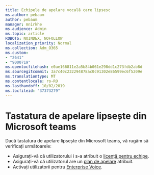 ```yaml
---
title: Echipele de apelare vocală care lipsesc
ms.author: pebaum
author: pebaum
manager: mnirkhe
ms.audience: Admin
ms.topic: article
ROBOTS: NOINDEX, NOFOLLOW
localization_priority: Normal
ms.collection: Adm_O365
ms.custom:
- "2641"
- "9000719"
ms.openlocfilehash: e0ae166811e2a5b84b061e298dd1c273fdb2ab8d
ms.sourcegitcommit: 3a7c40c232294878ac0c91302e86599ec6f5209e
ms.translationtype: MT
ms.contentlocale: ro-RO
ms.lasthandoff: 10/02/2019
ms.locfileid: "37373279"
---
```

# <a name="dial-pad-is-missing-in-microsoft-teams"></a>Tastatura de apelare lipsește din Microsoft teams 

Dacă tastatura de apelare lipsește din Microsoft teams, vă rugăm să verificați următoarele:

- Asigurați-vă că utilizatorului i s-a atribuit o [licență pentru echipe](https://docs.microsoft.com/MicrosoftTeams/assign-teams-licenses).
- Asigurați-vă că utilizatorul are un [plan de apelare](https://docs.microsoft.com/MicrosoftTeams/calling-plan-landing-page) atribuit.
- Activați utilizatorii pentru [Enterprise Voice](https://docs.microsoft.com/en-us/skypeforbusiness/skype-for-business-hybrid-solutions/plan-your-phone-system-cloud-pbx-solution/enable-users-for-enterprise-voice-online-and-phone-system-voicemail#to-enable-your-users-for-phone-system-in-office-365-voice-and-voicemail).